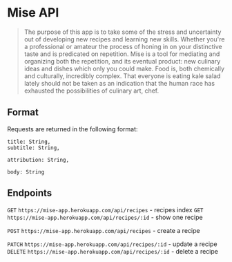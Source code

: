# Mise API

>The purpose of this app is to take some of the stress and uncertainty out of developing new recipes and learning new skills. Whether you're a professional or amateur the process of honing in on your distinctive taste and is predicated on repetition. Mise is a tool for mediating and organizing both the repetition, and its eventual product: new culinary ideas and dishes which only you could make. Food is, both chemically and culturally, incredibly complex. That everyone is eating kale salad lately should not be taken as an indication that the human race has exhausted the possibilities of culinary art, chef.

## Format

Requests are returned in the following format:

```
title: String,
subtitle: String,

attribution: String,

body: String
```

## Endpoints

`GET` `https://mise-app.herokuapp.com/api/recipes` - recipes index
`GET` `https://mise-app.herokuapp.com/api/recipes/:id` - show one recipe

`POST` `https://mise-app.herokuapp.com/api/recipes` - create a recipe

`PATCH` `https://mise-app.herokuapp.com/api/recipes/:id` - update a recipe
`DELETE` `https://mise-app.herokuapp.com/api/recipes/:id` - delete a recipe